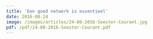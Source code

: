 ```yaml
---
title: 'Een goed netwerk is essentieel'
date: 2016-08-24
image: /images/articles/24-08-2016-Soester-Courant.jpg
pdf: /pdf/24-08-2016-Soester-Courant.pdf
---
```

